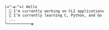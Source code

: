 ```
(=^･ω･^=) Hello
┊ 🔭 I’m currently working on CLI applications
┊ 🌱 I’m currently learning C, Python, and Go
┊ ...
╰───────────✿
```


<!--
**GH404/GH404** is a ✨ _special_ ✨ repository because its `README.md` (this file) appears on your GitHub profile.

Here are some ideas to get you started:

- 🔭 I’m currently working on ...
- 🌱 I’m currently learning ...
- 👯 I’m looking to collaborate on ...
- 🤔 I’m looking for help with ...
- 💬 Ask me about ...
- 📫 How to reach me: ...
- 😄 Pronouns: ...
- ⚡ Fun fact: ...
-->
